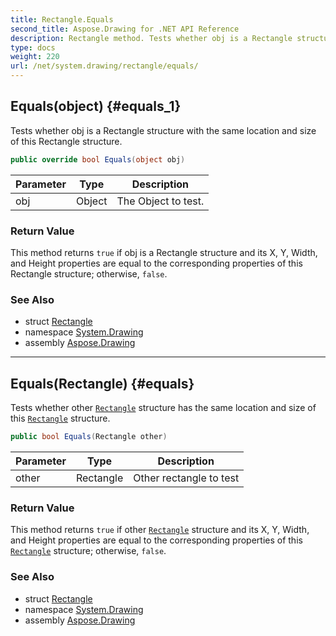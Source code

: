 ```yaml
---
title: Rectangle.Equals
second_title: Aspose.Drawing for .NET API Reference
description: Rectangle method. Tests whether obj is a Rectangle structure with the same location and size of this Rectangle structure
type: docs
weight: 220
url: /net/system.drawing/rectangle/equals/
---
```

## Equals(object) {#equals_1}

Tests whether obj is a Rectangle structure with the same location and size of this Rectangle structure.

```csharp
public override bool Equals(object obj)
```

| Parameter | Type | Description |
| --- | --- | --- |
| obj | Object | The Object to test. |

### Return Value

This method returns `true` if obj is a Rectangle structure and its X, Y, Width, and Height properties are equal to the corresponding properties of this Rectangle structure; otherwise, `false`.

### See Also

* struct [Rectangle](../)
* namespace [System.Drawing](../../rectangle/)
* assembly [Aspose.Drawing](../../../)

---

## Equals(Rectangle) {#equals}

Tests whether other [`Rectangle`](../) structure has the same location and size of this [`Rectangle`](../) structure.

```csharp
public bool Equals(Rectangle other)
```

| Parameter | Type | Description |
| --- | --- | --- |
| other | Rectangle | Other rectangle to test |

### Return Value

This method returns `true` if other [`Rectangle`](../) structure and its X, Y, Width, and Height properties are equal to the corresponding properties of this [`Rectangle`](../) structure; otherwise, `false`.

### See Also

* struct [Rectangle](../)
* namespace [System.Drawing](../../rectangle/)
* assembly [Aspose.Drawing](../../../)


